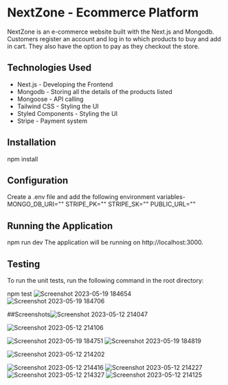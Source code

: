 
# NextZone - Ecommerce Platform

NextZone is an e-commerce website built with the Next.js and Mongodb. Customers register an account and log in to which products to buy and add in cart. They also have the option to pay as they checkout the store. 


## Technologies Used
* Next.js - Developing the Frontend 
* Mongodb - Storing all the details of the products listed
* Mongoose - API calling
* Tailwind CSS - Styling the UI
* Styled Components - Styling the UI
* Stripe - Payment system
## Installation
npm install
## Configuration
Create a .env file and add the following environment variables-
MONGO_DB_URI=""
STRIPE_PK=""
STRIPE_SK=""
PUBLIC_URL=""

## Running the Application
npm run dev
The application will be running on http://localhost:3000.
## Testing
To run the unit tests, run the following command in the root directory:

npm test
![Screenshot 2023-05-19 184654](https://github.com/shokushwaha/ecom-client/assets/109756367/03a823bf-fdf8-45db-9c16-bfde0e9a9dee)
![Screenshot 2023-05-19 184706](https://github.com/shokushwaha/ecom-client/assets/109756367/d1982d10-3a9b-49e0-b760-fccbd0449432)

##Screenshots![Screenshot 2023-05-12 214047](https://github.com/shokushwaha/ecom-client/assets/109756367/80c31c21-72e3-4385-bb4b-118e809b420e)

![Screenshot 2023-05-12 214106](https://github.com/shokushwaha/ecom-client/assets/109756367/e60a0356-e22f-456c-94b5-103bfa64720d)

![Screenshot 2023-05-19 184751](https://github.com/shokushwaha/ecom-client/assets/109756367/42df1420-0b5a-452a-bc3f-91d7208b9ec9)
![Screenshot 2023-05-19 184819](https://github.com/shokushwaha/ecom-client/assets/109756367/9b553a68-6984-4d8e-b13b-fbfc640fcf97)

![Screenshot 2023-05-12 214202](https://github.com/shokushwaha/ecom-client/assets/109756367/5bb9521e-e5b9-4975-a86b-1557fa27e3aa)

![Screenshot 2023-05-12 214416](https://github.com/shokushwaha/ecom-client/assets/109756367/fe431167-7b82-4207-95af-8bf49c206fde)
![Screenshot 2023-05-12 214227](https://github.com/shokushwaha/ecom-client/assets/109756367/29426054-66c8-4119-bcfc-cd421cca87ea)
![Screenshot 2023-05-12 214327](https://github.com/shokushwaha/ecom-client/assets/109756367/bfad4322-e79c-4fff-8967-8c69b79cb766)
![Screenshot 2023-05-12 214125](https://github.com/shokushwaha/ecom-client/assets/109756367/6b5d63da-7c3f-41e4-82a9-4608981f1605)
